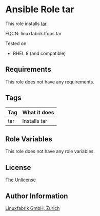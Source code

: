 # Ansible Role tar

This role installs [tar](https://www.gnu.org/software/tar/).

FQCN: linuxfabrik.lfops.tar

Tested on

* RHEL 8 (and compatible)


## Requirements

This role does not have any requirements.


## Tags

| Tag | What it does |
| --- | ------------ |
| tar | Installs tar |


## Role Variables

This role does not have any role variables.


## License

[The Unlicense](https://unlicense.org/)


## Author Information

[Linuxfabrik GmbH, Zurich](https://www.linuxfabrik.ch)
